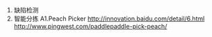 1. 缺陷检测
2. 智能分拣
A1.Peach Picker
http://innovation.baidu.com/detail/6.html
http://www.pingwest.com/paddlepaddle-pick-peach/
